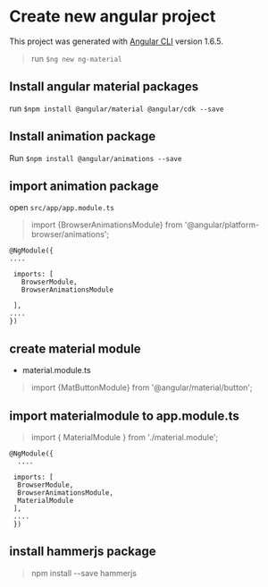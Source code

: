 # Create new angular project

This project was generated with [Angular CLI](https://github.com/angular/angular-cli) version 1.6.5.
> run `$ng new ng-material`

## Install angular material packages

run `$npm install @angular/material @angular/cdk --save`

## Install animation package

Run `$npm install @angular/animations --save` 

## import animation package

open `src/app/app.module.ts` 
> import {BrowserAnimationsModule} from '@angular/platform-browser/animations';
```
@NgModule({
....

 imports: [
   BrowserModule,
   BrowserAnimationsModule
    
 ],
....
})
```
## create material module

+ material.module.ts
> import {MatButtonModule} from '@angular/material/button';

## import materialmodule to app.module.ts

>import { MaterialModule } from './material.module';
```
@NgModule({
  ....

 imports: [
  BrowserModule,
  BrowserAnimationsModule,
  MaterialModule
 ],
 ....
 })
```
## install hammerjs package

> npm install --save hammerjs

